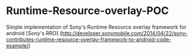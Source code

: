 # Runtime-Resource-overlay-POC
Simple implementation of Sony's Runtime Resource overlay framework for android
[Sony's RRO] (http://developer.sonymobile.com/2014/04/22/sony-contributes-runtime-resource-overlay-framework-to-android-code-example/)
